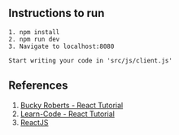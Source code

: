 ## Instructions to run
```
1. npm install
2. npm run dev
3. Navigate to localhost:8080
```

```
Start writing your code in 'src/js/client.js'
```

## References
1. [Bucky Roberts - React Tutorial](https://github.com/buckyroberts/React-Boilerplate)
2. [Learn-Code - React Tutorial](https://github.com/learncodeacademy/react-js-tutorials/tree/master/1-basic-react)
3. [ReactJS](https://reactjs.org/docs/try-react.html)
